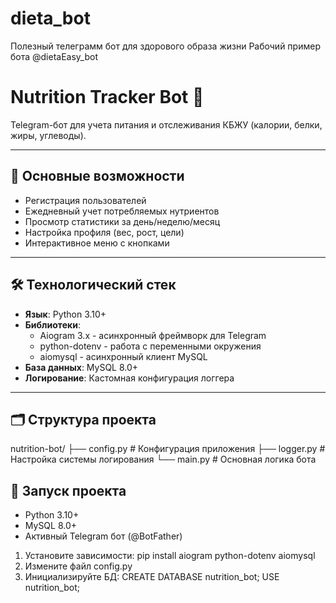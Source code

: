 # dieta_bot
Полезный телеграмм бот для здорового образа жизни
Рабочий пример бота @dietaEasy_bot

# Nutrition Tracker Bot 🥗

Telegram-бот для учета питания и отслеживания КБЖУ (калории, белки, жиры, углеводы).

---

## 📌 Основные возможности
- Регистрация пользователей
- Ежедневный учет потребляемых нутриентов
- Просмотр статистики за день/неделю/месяц
- Настройка профиля (вес, рост, цели)
- Интерактивное меню с кнопками

---

## 🛠 Технологический стек
- **Язык**: Python 3.10+
- **Библиотеки**:
  - Aiogram 3.x - асинхронный фреймворк для Telegram
  - python-dotenv - работа с переменными окружения
  - aiomysql - асинхронный клиент MySQL
- **База данных**: MySQL 8.0+
- **Логирование**: Кастомная конфигурация логгера

---

## 🗂 Структура проекта

nutrition-bot/
├── config.py # Конфигурация приложения
├── logger.py # Настройка системы логирования
└── main.py # Основная логика бота

## 🚀 Запуск проекта
- Python 3.10+
- MySQL 8.0+
- Активный Telegram бот (@BotFather)

1. Установите зависимости: pip install aiogram python-dotenv aiomysql
2. Измените файл config.py
3. Инициализируйте БД: CREATE DATABASE nutrition_bot;
USE nutrition_bot;

